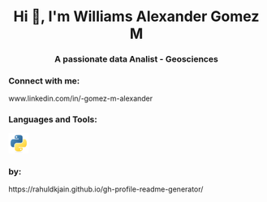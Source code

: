 <h1 align="center">Hi 👋, I'm Williams Alexander Gomez M</h1>
<h3 align="center">A passionate data Analist - Geosciences</h3>

<h3 align="left">Connect with me:</h3>www.linkedin.com/in/-gomez-m-alexander
<p align="left">
</p>

<h3 align="left">Languages and Tools:</h3>
<p align="left"> <a href="https://www.python.org" target="_blank" rel="noreferrer"> <img src="https://raw.githubusercontent.com/devicons/devicon/master/icons/python/python-original.svg" alt="python" width="40" height="40"/> </a> </p>

<h3 align="left"> by: </h3>https://rahuldkjain.github.io/gh-profile-readme-generator/

<!--
**Geopropy/Geopropy** is a ✨ _special_ ✨ repository because its `README.md` (this file) appears on your GitHub profile.

Here are some ideas to get you started:

- 🔭 I’m currently working on ...
- 🌱 I’m currently learning ...
- 👯 I’m looking to collaborate on ...
- 🤔 I’m looking for help with ...
- 💬 Ask me about ...
- 📫 How to reach me: ...
- 😄 Pronouns: ...
- ⚡ Fun fact: ...
-->
